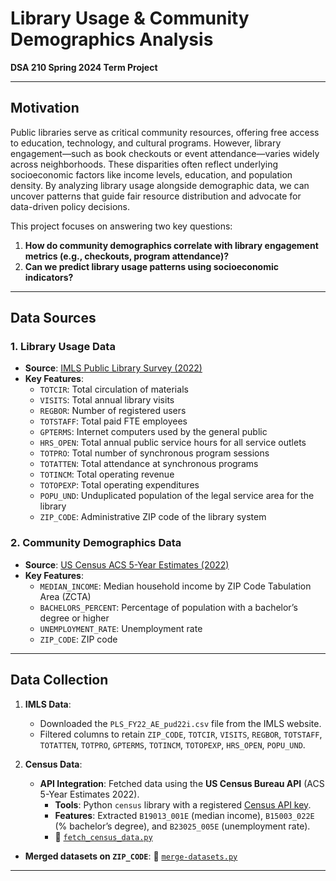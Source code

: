 # Library Usage & Community Demographics Analysis  
**DSA 210 Spring 2024 Term Project**  

---

## **Motivation**  
Public libraries serve as critical community resources, offering free access to education, technology, and cultural programs. However, library engagement—such as book checkouts or event attendance—varies widely across neighborhoods. These disparities often reflect underlying socioeconomic factors like income levels, education, and population density. By analyzing library usage alongside demographic data, we can uncover patterns that guide fair resource distribution and advocate for data-driven policy decisions.  

This project focuses on answering two key questions:  
1. **How do community demographics correlate with library engagement metrics (e.g., checkouts, program attendance)?**  
2. **Can we predict library usage patterns using socioeconomic indicators?** 

---

## **Data Sources**  
### **1. Library Usage Data**  
- **Source**: [IMLS Public Library Survey (2022)](https://www.imls.gov/research-evaluation/data-collection/public-libraries-survey)  
- **Key Features**:  
  - `TOTCIR`: Total circulation of materials
  - `VISITS`: Total annual library visits 
  - `REGBOR`: Number of registered users   
  - `TOTSTAFF`: Total paid FTE employees
  - `GPTERMS`: Internet computers used by the general public
  - `HRS_OPEN`: Total annual public service hours for all service outlets
  - `TOTPRO`: Total number of synchronous program sessions
  - `TOTATTEN`: Total attendance at synchronous programs
  - `TOTINCM`: Total operating revenue
  - `TOTOPEXP`: Total operating expenditures 
  - `POPU_UND`: Unduplicated population of the legal service area for the library  
  - `ZIP_CODE`: Administrative ZIP code of the library system  

### **2. Community Demographics Data**  
- **Source**: [US Census ACS 5-Year Estimates (2022)](https://www.census.gov/data/developers/data-sets/acs-5year.html)  
- **Key Features**:  
  - `MEDIAN_INCOME`: Median household income by ZIP Code Tabulation Area (ZCTA)  
  - `BACHELORS_PERCENT`: Percentage of population with a bachelor’s degree or higher  
  - `UNEMPLOYMENT_RATE`: Unemployment rate  
  - `ZIP_CODE`: ZIP code 
  
---

## **Data Collection**  
1. **IMLS Data**:  
   - Downloaded the `PLS_FY22_AE_pud22i.csv` file from the IMLS website.  
   - Filtered columns to retain `ZIP_CODE`, `TOTCIR`, `VISITS`, `REGBOR`, `TOTSTAFF`, `TOTATTEN`, `TOTPRO`, `GPTERMS`, `TOTINCM`, `TOTOPEXP`, `HRS_OPEN`, `POPU_UND`.  
   

2. **Census Data**:  
   - **API Integration**: Fetched data using the **US Census Bureau API** (ACS 5-Year Estimates 2022).  
     - **Tools**: Python `census` library with a registered [Census API key](https://api.census.gov/data/key_signup.html).  
     - **Features**: Extracted `B19013_001E` (median income), `B15003_022E` (% bachelor’s degree), and `B23025_005E` (unemployment rate).  
     - 📎 [`fetch_census_data.py`](./Scripts/fetch_census_data.py)
 
- **Merged datasets on `ZIP_CODE`**: 📎 [`merge-datasets.py`](./Scripts/merge-datasets.py)
---